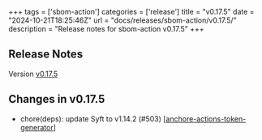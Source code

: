+++
tags = ['sbom-action']
categories = ['release']
title = "v0.17.5"
date = "2024-10-21T18:25:46Z"
url = "docs/releases/sbom-action/v0.17.5/"
description = "Release notes for sbom-action v0.17.5"
+++

## Release Notes

Version [v0.17.5](https://github.com/anchore/sbom-action/releases/tag/v0.17.5)

## Changes in v0.17.5

- chore(deps): update Syft to v1.14.2 (#503) [[anchore-actions-token-generator](https://github.com/anchore-actions-token-generator)]
